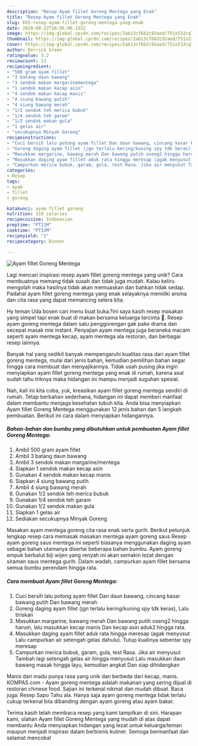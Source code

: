 ```yaml
---
description: "Resep Ayam fillet Goreng Mentega yang Enak"
title: "Resep Ayam fillet Goreng Mentega yang Enak"
slug: 655-resep-ayam-fillet-goreng-mentega-yang-enak
date: 2020-08-22T10:05:06.155Z
image: https://img-global.cpcdn.com/recipes/2ab13cf6b2c92aed/751x532cq70/ayam-fillet-goreng-mentega-foto-resep-utama.jpg
thumbnail: https://img-global.cpcdn.com/recipes/2ab13cf6b2c92aed/751x532cq70/ayam-fillet-goreng-mentega-foto-resep-utama.jpg
cover: https://img-global.cpcdn.com/recipes/2ab13cf6b2c92aed/751x532cq70/ayam-fillet-goreng-mentega-foto-resep-utama.jpg
author: Derrick Green
ratingvalue: 3.2
reviewcount: 13
recipeingredient:
- "500 gram ayam fillet"
- "3 batang daun bawang"
- "3 sendok makan margarinementega"
- "1 sendok makan kecap asin"
- "4 sendok makan kecap manis"
- "4 siung bawang putih"
- "4 siung bawang merah"
- "1/2 sendok teh merica bubuk"
- "1/4 sendok teh garam"
- "1/2 sendok makan gula"
- "1 gelas air"
- "secukupnya Minyak Goreng"
recipeinstructions:
- "Cuci bersih lalu potong ayam fillet Dan daun bawang, cincang kasar bawang putih Dan bawang merah"
- "Goreng daging ayam fillet (jgn terlalu kering/kuning spy tdk keras), Lalu tiriskan"
- "Masukkan margarine, bawang merah Dan bawang putih oseng2 hingga harum, lalu masukkan kecap manis Dan kecap asin aduk2 hingga rata."
- "Masukkan daging ayam fillet aduk rata hingga meresap (agak menyusut Lalu campurkan air setengah gelas dahulu). Tutup kualinya sebentar spy meresap"
- "Campurkan merica bubuk, garam, gula, test Rasa. Jika air menyusut Tambah lagi setengah gelas air hingga menyusut Lalu masukkan daun bawang masak hingga layu, kemudian angkat Dan siap dihidangkan"
categories:
- Resep
tags:
- ayam
- fillet
- goreng

katakunci: ayam fillet goreng 
nutrition: 219 calories
recipecuisine: Indonesian
preptime: "PT21M"
cooktime: "PT33M"
recipeyield: "2"
recipecategory: Dinner

---
```



![Ayam fillet Goreng Mentega](https://img-global.cpcdn.com/recipes/2ab13cf6b2c92aed/751x532cq70/ayam-fillet-goreng-mentega-foto-resep-utama.jpg)

Lagi mencari inspirasi resep ayam fillet goreng mentega yang unik? Cara membuatnya memang tidak susah dan tidak juga mudah. Kalau keliru mengolah maka hasilnya tidak akan memuaskan dan bahkan tidak sedap. Padahal ayam fillet goreng mentega yang enak selayaknya memiliki aroma dan cita rasa yang dapat memancing selera kita.

Hy teman Uda bosen cari menu buat buka.?ini saya kasih resep masakan yang simpel tapi enak buat di makan bersama keluarga tercinta 🥰. Resep ayam goreng mentega dalam satu penggorengan gak pake drama dan secepat masak mie instant. Penyajian ayam mentega juga beraneka macam seperti ayam mentega kecap, ayam mentega ala restoran, dan berbagai resep lainnya.

Banyak hal yang sedikit banyak mempengaruhi kualitas rasa dari ayam fillet goreng mentega, mulai dari jenis bahan, kemudian pemilihan bahan segar hingga cara membuat dan menyajikannya. Tidak usah pusing jika ingin menyiapkan ayam fillet goreng mentega yang enak di rumah, karena asal sudah tahu triknya maka hidangan ini mampu menjadi suguhan spesial.


Nah, kali ini kita coba, yuk, kreasikan ayam fillet goreng mentega sendiri di rumah. Tetap berbahan sederhana, hidangan ini dapat memberi manfaat dalam membantu menjaga kesehatan tubuh kita. Anda bisa menyiapkan Ayam fillet Goreng Mentega menggunakan 12 jenis bahan dan 5 langkah pembuatan. Berikut ini cara dalam menyiapkan hidangannya.

<!--inarticleads1-->

##### Bahan-bahan dan bumbu yang dibutuhkan untuk pembuatan Ayam fillet Goreng Mentega:

1. Ambil 500 gram ayam fillet
1. Ambil 3 batang daun bawang
1. Ambil 3 sendok makan margarine/mentega
1. Siapkan 1 sendok makan kecap asin
1. Gunakan 4 sendok makan kecap manis
1. Siapkan 4 siung bawang putih
1. Ambil 4 siung bawang merah
1. Gunakan 1/2 sendok teh merica bubuk
1. Gunakan 1/4 sendok teh garam
1. Gunakan 1/2 sendok makan gula
1. Siapkan 1 gelas air
1. Sediakan secukupnya Minyak Goreng


Masakan ayam mentega goreng cita rasa enak serta gurih. Berikut petunjuk lengkap resep cara memasak masakan mentega ayam goreng saus Resep ayam goreng saus mentega ini seperti biasanya menggunakan daging ayam sebagai bahan utamanya disertai beberapa bahan bumbu. Ayam goreng empuk berbalut biji wijen yang renyah ini akan semakin lezat dengan siraman saus mentega gurih. Dalam wadah, campurkan ayam fillet bersama semua bumbu perendam hingga rata. 

<!--inarticleads2-->

##### Cara membuat Ayam fillet Goreng Mentega:

1. Cuci bersih lalu potong ayam fillet Dan daun bawang, cincang kasar bawang putih Dan bawang merah
1. Goreng daging ayam fillet (jgn terlalu kering/kuning spy tdk keras), Lalu tiriskan
1. Masukkan margarine, bawang merah Dan bawang putih oseng2 hingga harum, lalu masukkan kecap manis Dan kecap asin aduk2 hingga rata.
1. Masukkan daging ayam fillet aduk rata hingga meresap (agak menyusut Lalu campurkan air setengah gelas dahulu). Tutup kualinya sebentar spy meresap
1. Campurkan merica bubuk, garam, gula, test Rasa. Jika air menyusut Tambah lagi setengah gelas air hingga menyusut Lalu masukkan daun bawang masak hingga layu, kemudian angkat Dan siap dihidangkan


Manis dari madu punya rasa yang unik dan berbeda dari kecap, manis. KOMPAS.com - Ayam goreng mentega adalah makanan yang sering dijual di restoran chinese food. Sajian ini terkenal nikmat dan mudah dibuat. Baca juga: Resep Sapo Tahu ala. Hanya saja ayam goreng mentega tidak terlalu cukup terkenal bila dibanding dengan ayam goreng atau ayam bakar. 

Terima kasih telah membaca resep yang kami tampilkan di sini. Harapan kami, olahan Ayam fillet Goreng Mentega yang mudah di atas dapat membantu Anda menyiapkan hidangan yang lezat untuk keluarga/teman maupun menjadi inspirasi dalam berbisnis kuliner. Semoga bermanfaat dan selamat mencoba!
